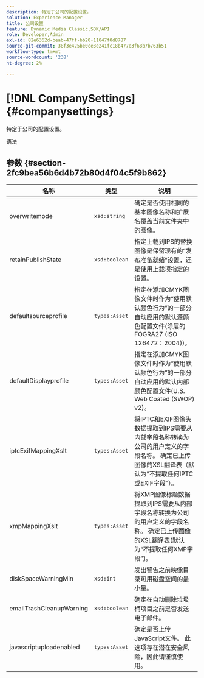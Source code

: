 ```yaml
---
description: 特定于公司的配置设置。
solution: Experience Manager
title: 公司设置
feature: Dynamic Media Classic,SDK/API
role: Developer,Admin
exl-id: 82e6362d-beab-47ff-bb20-11047f0d8787
source-git-commit: 38f3e425be0ce3e241fc18b477e3f68b7b763b51
workflow-type: tm+mt
source-wordcount: '238'
ht-degree: 2%

---
```


# [!DNL CompanySettings]{#companysettings}

特定于公司的配置设置。

语法

## 参数 {#section-2fc9bea56b6d4b72b80d4f04c5f9b862}

| 名称 | 类型 | 说明 |
|---|---|---|
| overwritemode | `xsd:string` | 确定是否使用相同的基本图像名称和扩展名覆盖当前文件夹中的图像。 |
| retainPublishState | `xsd:boolean` | 指定上载到IPS的替换图像是保留现有的“发布准备就绪”设置，还是使用上载项指定的设置。 |
| defaultsourceprofile | `types:Asset` | 指定在添加CMYK图像文件时作为“使用默认颜色行为”的一部分自动应用的默认源颜色配置文件(涂层的FOGRA27 (ISO 126472：2004))。 |
| defaultDisplayprofile | `types:Asset` | 指定在添加CMYK图像文件时作为“使用默认颜色行为”的一部分自动应用的默认内部颜色配置文件(U.S. Web Coated (SWOP) v2)。 |
| iptcExifMappingXslt | `types:Asset` | 将IPTC和EXIF图像头数据提取到IPS需要从内部字段名称转换为公司的用户定义的字段名称。 确定已上传图像的XSL翻译表（默认为“不提取任何IPTC或EXIF字段”）。 |
| xmpMappingXslt | `types:Asset` | 将XMP图像标题数据提取到IPS需要从内部字段名称转换为公司的用户定义的字段名称。 确定已上传图像的XSL翻译表(默认为“不提取任何XMP字段”)。 |
| diskSpaceWarningMin | `xsd:int` | 发出警告之前映像目录可用磁盘空间的最小量。 |
| emailTrashCleanupWarning | `xsd:boolean` | 确定在自动删除垃圾桶项目之前是否发送电子邮件。 |
| javascriptuploadenabled | `types:Asset` | 确定是否上传JavaScript文件。 此选项存在潜在安全风险，因此请谨慎使用。 |
